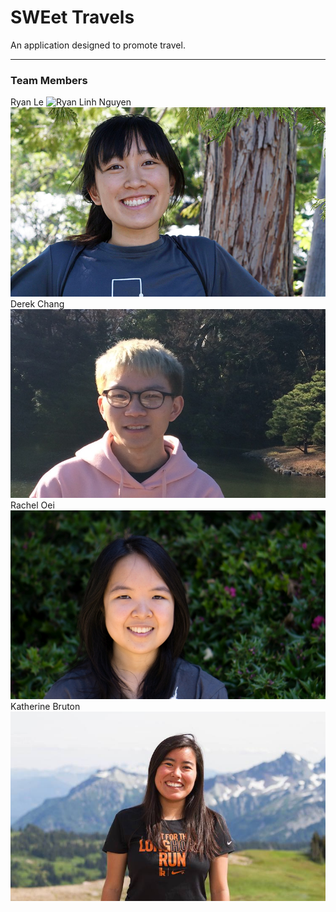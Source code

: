 # SWEet Travels

An application designed to promote travel.

---

### Team Members

Ryan Le
![Ryan](frontend/src/img/about/ryan.jpg)
Linh Nguyen
![Linh](frontend/src/img/about/linh.jpg)
Derek Chang
![Derek](frontend/src/img/about/derek.jpg)
Rachel Oei
![Rachel](frontend/src/img/about/rachel.jpg)
Katherine Bruton
![Katherine](frontend/src/img/about/katherine.jpg)





